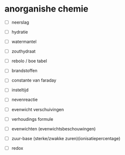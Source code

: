 # anorganishe chemie 

- [ ] neerslag
- [ ] hydratie
- [ ] watermantel
- [ ] zouthydraat
- [ ] rebolo / boe tabel
- [ ] brandstoffen
- [ ] constante van faraday
- [ ] insteltijd
- [ ] nevenreactie
- [ ] evenwicht verschuivingen
- [ ] verhoudings formule
- [ ] evenwichten (evenwichtsbeschouwingen)
- [ ] zuur-base (sterke/zwakke zuren)(ionisatiepercentage)
- [ ] redox

